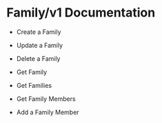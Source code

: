# Family/v1 Documentation

* Create a Family

* Update a Family

* Delete a Family

* Get Family

* Get Families

* Get Family Members

* Add a Family Member